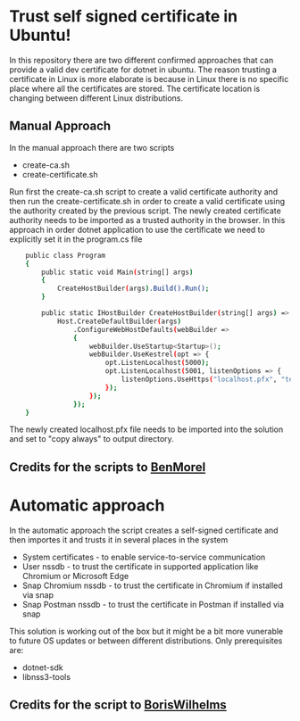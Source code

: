 # Trust self signed certificate in Ubuntu!

In this repository there are two different confirmed approaches that can provide a valid dev certificate for dotnet in ubuntu. The reason trusting a certificate in Linux is more elaborate is because in Linux there is no specific place where all the certificates are stored. The certificate location is changing between different Linux distributions.

## Manual Approach
In the manual approach there are two scripts
 - create-ca.sh
 - create-certificate.sh

Run first the create-ca.sh script to create a valid certificate authority and then run the create-certificate.sh in order to create a valid certificate using the authority created by the previous script. The newly created certificate authority needs to be imported as a trusted authority in the browser. In this approach in order dotnet application to use the certificate we need to explicitly set it in the program.cs file

```sh
    public class Program
    {
        public static void Main(string[] args)
        {
            CreateHostBuilder(args).Build().Run();
        }

        public static IHostBuilder CreateHostBuilder(string[] args) =>
            Host.CreateDefaultBuilder(args)
                .ConfigureWebHostDefaults(webBuilder =>
                {
                    webBuilder.UseStartup<Startup>();
                    webBuilder.UseKestrel(opt => {
                        opt.ListenLocalhost(5000);
                        opt.ListenLocalhost(5001, listenOptions => {
                            listenOptions.UseHttps("localhost.pfx", "test");
                        });
                    });
                });
    }
```

The newly created localhost.pfx file needs to be imported into the solution and set to "copy always" to output directory.

## Credits for the scripts to [BenMorel]

   [BenMorel]: <https://github.com/BenMorel/dev-certificates>


# Automatic approach

In the automatic approach the script creates a self-signed certificate and then importes it and trusts it in several places in the system

- System certificates - to enable service-to-service communication
- User nssdb - to trust the certificate in supported application like Chromium or Microsoft Edge
- Snap Chromium nssdb - to trust the certificate in Chromium if installed via snap
- Snap Postman nssdb - to trust the certificate in Postman if installed via snap

This solution is working out of the box but it might be a bit more vunerable to future OS updates or between different distributions. Only prerequisites are:

- dotnet-sdk
- libnss3-tools


## Credits for the script to [BorisWilhelms]
   [BorisWilhelms]: <https://github.com/BorisWilhelms/create-dotnet-devcert>
